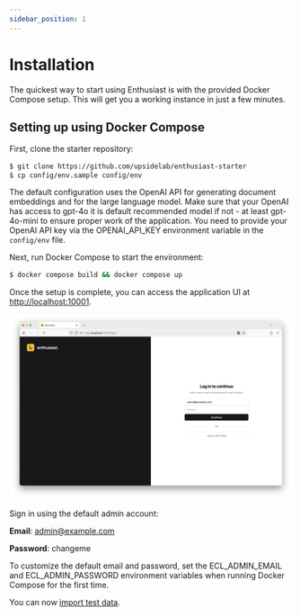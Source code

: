 ```yaml
---
sidebar_position: 1
---
```


# Installation

The quickest way to start using Enthusiast is with the provided Docker Compose setup. This will get you a working instance in just a few minutes.

## Setting up using Docker Compose

First, clone the starter repository:

```shell
$ git clone https://github.com/upsidelab/enthusiast-starter
$ cp config/env.sample config/env
```

The default configuration uses the OpenAI API for generating document embeddings and for the large language model. Make sure that your OpenAI has access to gpt-4o it is default recommended model if not - at least gpt-4o-mini to ensure proper work of the application.
You need to provide your OpenAI API key via the OPENAI_API_KEY environment variable in the `config/env` file.

Next, run Docker Compose to start the environment:

```bash
$ docker compose build && docker compose up
```

Once the setup is complete, you can access the application UI at [http://localhost:10001](http://localhost:10001).

![Login using the default credentials](./img/installation-login.png)

Sign in using the default admin account:

**Email**: admin@example.com

**Password**: changeme

To customize the default email and password, set the ECL_ADMIN_EMAIL and ECL_ADMIN_PASSWORD environment variables when running Docker Compose for the first time.

You can now [import test data](/tools/enthusiast/docs/getting-started/import-test-data).
